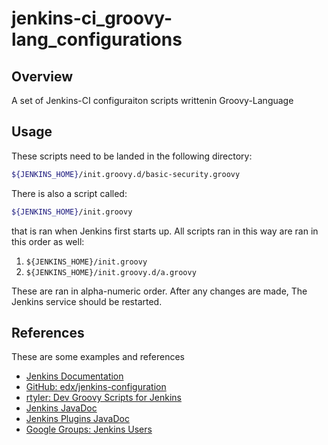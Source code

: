 # jenkins-ci_groovy-lang_configurations

## Overview

A set of Jenkins-CI configuraiton scripts writtenin Groovy-Language

## Usage

These scripts need to be landed in the following directory:

```bash
${JENKINS_HOME}/init.groovy.d/basic-security.groovy
```

There is also a script called:

```bash
${JENKINS_HOME}/init.groovy
```

that is ran when Jenkins first starts up. All scripts ran in this way are ran in
this order as well:

1. `${JENKINS_HOME}/init.groovy`
2. `${JENKINS_HOME}/init.groovy.d/a.groovy`

These are ran in alpha-numeric order. After any changes are made, The Jenkins
service should be restarted.

## References

These are some examples and references

* [Jenkins Documentation](https://jenkins.io/doc/)
* [GitHub: edx/jenkins-configuration](https://github.com/edx/jenkins-configuration)
* [rtyler: Dev Groovy Scripts for Jenkins](https://brokenco.de/2017/07/24/groovy-automation-for-jenkins.html)
* [Jenkins JavaDoc](https://javadoc.jenkins.io/)
* [Jenkins Plugins JavaDoc](https://javadoc.jenkins.io/plugin/)
* [Google Groups: Jenkins Users](https://groups.google.com/forum/#!forum/jenkinsci-users)
